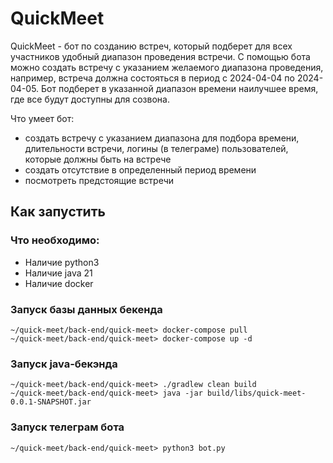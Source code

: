 # QuickMeet

QuickMeet - бот по созданию встреч, который подберет для всех участников удобный
диапазон проведения встречи. С помощью бота можно создать встречу с указанием желаемого
диапазона проведения, например, встреча должна состояться в период с 2024-04-04 по 2024-04-05. 
Бот подберет в указанной диапазон времени наилучшее время, где все будут доступны для созвона.

Что умеет бот:

- создать встречу с указанием диапазона для подбора времени, длительности встречи,
логины (в телеграме) пользователей, которые должны быть на встрече
- создать отсутствие в определенный период времени
- посмотреть предстоящие встречи

## Как запустить

### Что необходимо:

- Наличие python3
- Наличие java 21
- Наличие docker

### Запуск базы данных бекенда

```shell
~/quick-meet/back-end/quick-meet> docker-compose pull
~/quick-meet/back-end/quick-meet> docker-compose up -d
```

### Запуск java-бекэнда

```shell
~/quick-meet/back-end/quick-meet> ./gradlew clean build
~/quick-meet/back-end/quick-meet> java -jar build/libs/quick-meet-0.0.1-SNAPSHOT.jar
```

### Запуск телеграм бота

```shell
~/quick-meet/back-end/quick-meet> python3 bot.py
```
